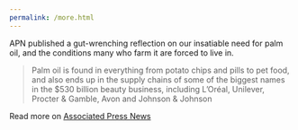 ```yaml
---
permalink: /more.html
---
```


APN published a gut-wrenching reflection on our insatiable need for palm oil, and the conditions many who farm it are forced to live in.

> Palm oil is found in everything from potato chips and pills to pet food, and also ends up in the supply chains of some of the biggest names in the \$530 billion beauty business, including L’Oréal, Unilever, Procter & Gamble, Avon and Johnson & Johnson

Read more on [Associated Press News](https://apnews.com/article/palm-oil-abuse-investigation-cosmetics-2a209d60c42bf0e8fcc6f8ea6daa11c7)
